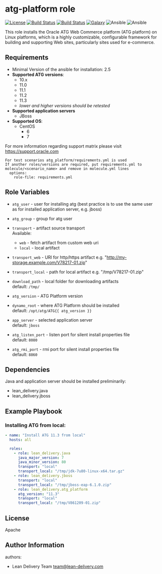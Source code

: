 atg-platform role
=========
[![License](https://img.shields.io/badge/license-Apache-green.svg?style=flat)](https://raw.githubusercontent.com/lean-delivery/ansible-role-atg-platform/master/LICENSE)
[![Build Status](https://travis-ci.org/lean-delivery/ansible-role-atg-platform.svg?branch=master)](https://travis-ci.org/lean-delivery/ansible-role-atg-platform)
[![Build Status](https://gitlab.com/lean-delivery/ansible-role-atg-platform/badges/master/build.svg)](https://gitlab.com/lean-delivery/ansible-role-atg-platform)
[![Galaxy](https://img.shields.io/badge/galaxy-lean__delivery.atg__platform-blue.svg)](https://galaxy.ansible.com/lean_delivery/atg_platform)
![Ansible](https://img.shields.io/ansible/role/d/28669.svg)
![Ansible](https://img.shields.io/badge/dynamic/json.svg?label=min_ansible_version&url=https%3A%2F%2Fgalaxy.ansible.com%2Fapi%2Fv1%2Froles%2F28669%2F&query=$.min_ansible_version)

This role installs the Oracle ATG Web Commerce platform (ATG platform) on Linux platforms, which is a highly customizable, configurable framework for building and supporting Web sites, particularly sites used for e-commerce.

Requirements
------------

- Minimal Version of the ansible for installation: 2.5
- **Supported ATG versions**:
  - 10.x
  - 11.0
  - 11.1
  - 11.2
  - 11.3
  - _lower and higher versions should be retested_
- **Supported application servers**
  - JBoss
- **Supported OS**:
  - CentOS
    - 6
    - 7

For more information regarding support matrix please visit <https://support.oracle.com>

```
For test scenarios atg_platform/requirements.yml is used  
If another roles/versions are required, put requirements.yml to molecule/<scenario_name> and remove in molecule.yml lines  
  options:  
    role-file: requirements.yml
```

Role Variables
--------------

  - `atg_user` - user for installing atg (best practice is to use the same user as for installed application server, e.g. jboss)
  - `atg_group` - group for atg user

  - `transport` - artifact source transport  
     Available:
      - `web` - fetch artifact from custom web uri
      - `local` - local artifact

  - `transport_web` - URI for http/https artifact  e.g. "http://my-storage.example.com/V78217-01.zip"
  - `transport_local` - path for local artifact e.g. "/tmp/V78217-01.zip"

  - `download_path` - local folder for downloading artifacts  
    default: `/tmp/`

  - `atg_version` - ATG Platform version

  - `dynamo_root` - where ATG Platform should be installed  
    default: `/opt/atg/ATG{{ atg_version }}`

  - `app_server` - selected application server  
    default: `jboss`

  - `atg_listen_port` - listen port for silent install properties file  
    default: `8080`

  - `atg_rmi_port` - rmi port for silent install properties file  
    default: `8860`

Dependencies
------------

Java and application server should be installed preliminarily:
  - lean_delivery.java
  - lean_delivery.jboss

Example Playbook
----------------

### Installing ATG from local:
```yaml
- name: "Install ATG 11.3 from local"
  hosts: all

  roles:
    - role: lean_delivery.java
      java_major_version: 7
      java_minor_version: 80
      transport: "local"
      transport_local: "/tmp/jdk-7u80-linux-x64.tar.gz"
    - role: lean_delivery.jboss
      transport: "local"
      transport_local: "/tmp/jboss-eap-6.1.0.zip"
    - role: lean_delivery.atg_platform
      atg_version: "11.3"
      transport: "local"
      transport_local: "/tmp/V861209-01.zip"
```

License
-------
Apache

Author Information
------------------

authors:
  - Lean Delivery Team <team@lean-delivery.com>
